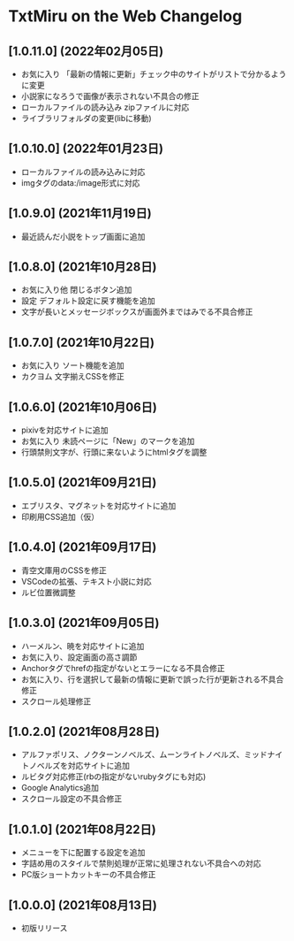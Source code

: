 # TxtMiru on the Web Changelog

## [1.0.11.0] (2022年02月05日)

* お気に入り 「最新の情報に更新」チェック中のサイトがリストで分かるように変更
* 小説家になろうで画像が表示されない不具合の修正
* ローカルファイルの読み込み zipファイルに対応
* ライブラリフォルダの変更(libに移動)

## [1.0.10.0] (2022年01月23日)

* ローカルファイルの読み込みに対応
* imgタグのdata:/image形式に対応

## [1.0.9.0] (2021年11月19日)

* 最近読んだ小説をトップ画面に追加

## [1.0.8.0] (2021年10月28日)

* お気に入り他 閉じるボタン追加
* 設定 デフォルト設定に戻す機能を追加
* 文字が長いとメッセージボックスが画面外まではみでる不具合修正

## [1.0.7.0] (2021年10月22日)

* お気に入り ソート機能を追加
* カクヨム 文字揃えCSSを修正

## [1.0.6.0] (2021年10月06日)

* pixivを対応サイトに追加
* お気に入り 未読ページに「New」のマークを追加
* 行頭禁則文字が、行頭に来ないようにhtmlタグを調整

## [1.0.5.0] (2021年09月21日)

* エブリスタ、マグネットを対応サイトに追加
* 印刷用CSS追加（仮）

## [1.0.4.0] (2021年09月17日)

* 青空文庫用のCSSを修正
* VSCodeの拡張、テキスト小説に対応
* ルビ位置微調整

## [1.0.3.0] (2021年09月05日)

* ハーメルン、暁を対応サイトに追加
* お気に入り、設定画面の高さ調節
* Anchorタグでhrefの指定がないとエラーになる不具合修正
* お気に入り、行を選択して最新の情報に更新で誤った行が更新される不具合修正
* スクロール処理修正

## [1.0.2.0] (2021年08月28日)

* アルファポリス、ノクターンノベルズ、ムーンライトノベルズ、ミッドナイトノベルズを対応サイトに追加
* ルビタグ対応修正(rbの指定がないrubyタグにも対応)
* Google Analytics追加
* スクロール設定の不具合修正

## [1.0.1.0] (2021年08月22日)

* メニューを下に配置する設定を追加
* 字詰め用のスタイルで禁則処理が正常に処理されない不具合への対応
* PC版ショートカットキーの不具合修正

## [1.0.0.0] (2021年08月13日)

* 初版リリース